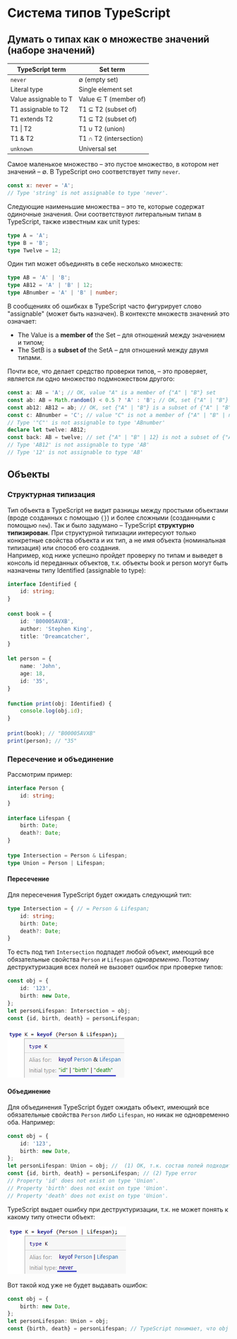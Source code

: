 # Система типов TypeScript

## Думать о типах как о множестве значений (наборе значений)

| TypeScript term       | Set term               |
|-----------------------|------------------------|
| `never`               | ∅ (empty set)          |
| Literal type          | Single element set     |
| Value assignable to T | Value ∈ T (member of)  |
| T1 assignable to T2   | T1 ⊆ T2 (subset of)    |
| T1 extends T2         | T1 ⊆ T2 (subset of)    |
| T1 &#124; T2          | T1 ∪ T2 (union)        |
| T1 & T2               | T1 ∩ T2 (intersection) |
| `unknown`             | Universal set          |

Самое маленькое множество – это пустое множество, в котором нет значений – ∅. В TypeScript оно соответствует типу `never`.

```typescript
const x: never = 'A';
// Type 'string' is not assignable to type 'never'.
```

Следующие наименьшие множества – это те, которые содержат одиночные значения. Они соответствуют литеральным типам в TypeScript, также известным как unit types:

```typescript
type A = 'A';
type B = 'B';
type Twelve = 12;
```

Один тип может объединять в себе несколько множеств:

```typescript
type AB = 'A' | 'B';
type AB12 = 'A' | 'B' | 12;
type ABnumber = 'A' | 'B' | number;
```

В сообщениях об ошибках в TypeScript часто фигурирует слово "assignable" (может быть назначен). В контексте множеств значений это означает:

- The Value is a **member of** the Set – для отношений между значением и типом;
- The SetB is a **subset of** the SetA – для отношений между двумя типами.

Почти все, что делает средство проверки типов, – это проверяет, является ли одно множество подмножеством другого:

```typescript
const a: AB = 'A'; // OK, value "A" is a member of {"A" | "B"} set
const ab: AB = Math.random() < 0.5 ? 'A' : 'B'; // OK, set {"A" | "B"} is a subset of {"A" | "B"} set
const ab12: AB12 = ab; // OK, set {"A" | "B"} is a subset of {"A" | "B" | 12} set
const c: ABnumber = 'C'; // value "C" is not a member of {"A" | "B" | number} set
// Type '"C"' is not assignable to type 'ABnumber'
declare let twelve: AB12;
const back: AB = twelve; // set {"A" | "B" | 12} is not a subset of {"A" | "B"} set
// Type 'AB12' is not assignable to type 'AB'
// Type '12' is not assignable to type 'AB'
```

## Объекты

### Структурная типизация

Тип объекта в TypeScript не видит разницы между простыми объектами (вроде созданных с помощью `{}`) и более сложными (созданными с помощью `new`). Так и было задумано – TypeScript **структурно типизирован**. При структурной типизации интересуют только конкретные свойства объекта и их тип, а не имя объекта (номинальная типизация) или способ его создания.   
Например, код ниже успешно пройдет проверку по типам и выведет в консоль id переданных объектов, т.к. объекты book и person могут быть назначены типу Identified (assignable to type):

```typescript
interface Identified {
    id: string;
}

const book = {
    id: 'B00005AVXB',
    author: 'Stephen King',
    title: 'Dreamcatcher',
}

let person = {
    name: 'John',
    age: 18,
    id: '35',
}

function print(obj: Identified) {
    console.log(obj.id);
}

print(book); // "B00005AVXB"
print(person); // "35"
```

### Пересечение и объединение

Рассмотрим пример:

```typescript
interface Person {
    id: string;
}

interface Lifespan {
    birth: Date;
    death?: Date;
}

type Intersection = Person & Lifespan;
type Union = Person | Lifespan;
```

#### Пересечение

Для пересечения TypeScript будет ожидать следующий тип:

```typescript
type Intersection = { // = Person & Lifespan;
    id: string;
    birth: Date;
    death?: Date;
}
```

То есть под тип `Intersection` подпадет любой объект, имеющий все обязательные свойства `Person` _и_ `Lifespan` _одновременно_. Поэтому деструктуризация всех полей не вызовет ошибок при проверке типов:

```typescript
const obj = {
    id: '123',
    birth: new Date,
};
let personLifespan: Intersection = obj;
const {id, birth, death} = personLifespan;
```

![keyof (Person & Lifespan)](./data/types-intersection-keyof.png)

#### Объединение

Для объединения TypeScript будет ожидать объект, имеющий все обязательные свойства `Person` _либо_ `Lifespan`, но никак не одновременно оба. Например:

```typescript
const obj = {
    id: '123',
    birth: new Date,
};
let personLifespan: Union = obj; //  (1) ОК, т.к. состав полей подходит и `Person` и `Lifespan` одновременно
const {id, birth, death} = personLifespan; // (2) Type error
// Property 'id' does not exist on type 'Union'.
// Property 'birth' does not exist on type 'Union'.
// Property 'death' does not exist on type 'Union'.
```

TypeScript выдает ошибку при деструктуризации, т.к. не может понять к какому типу отнести объект:

![keyof (Person | Lifespan)](./data/types-union-keyof.png)

Вот такой код уже не будет выдавать ошибок:

```typescript
const obj = {
    birth: new Date,
};
let personLifespan: Union = obj;
const {birth, death} = personLifespan; // TypeScript понимает, что obj подходит для интерфейса Lifespan
```
